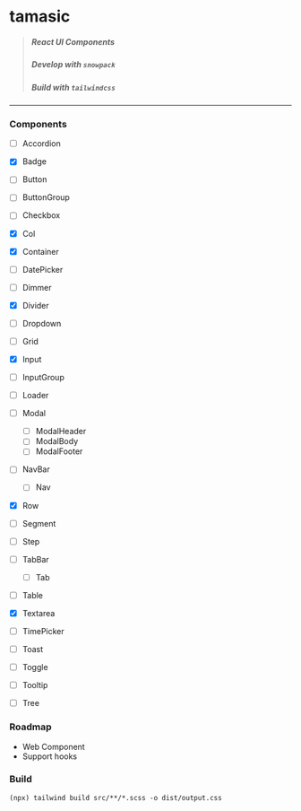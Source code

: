 # tamasic
> ##### React UI Components
> ##### Develop with `snowpack`
> ##### Build with `tailwindcss`

---

### Components
- [ ] Accordion
- [x] Badge
- [ ] Button
- [ ] ButtonGroup
- [ ] Checkbox
- [x] Col
- [x] Container
- [ ] DatePicker
- [ ] Dimmer
- [x] Divider
- [ ] Dropdown
- [ ] Grid
- [x] Input
- [ ] InputGroup
- [ ] Loader
- [ ] Modal
  - [ ] ModalHeader
  - [ ] ModalBody
  - [ ] ModalFooter
- [ ] NavBar
  - [ ] Nav
- [x] Row
- [ ] Segment
- [ ] Step
- [ ] TabBar
  - [ ] Tab
- [ ] Table
- [x] Textarea
- [ ] TimePicker
- [ ] Toast
- [ ] Toggle
- [ ] Tooltip
- [ ] Tree


### Roadmap
- Web Component
- Support hooks

### Build
```
(npx) tailwind build src/**/*.scss -o dist/output.css
```
